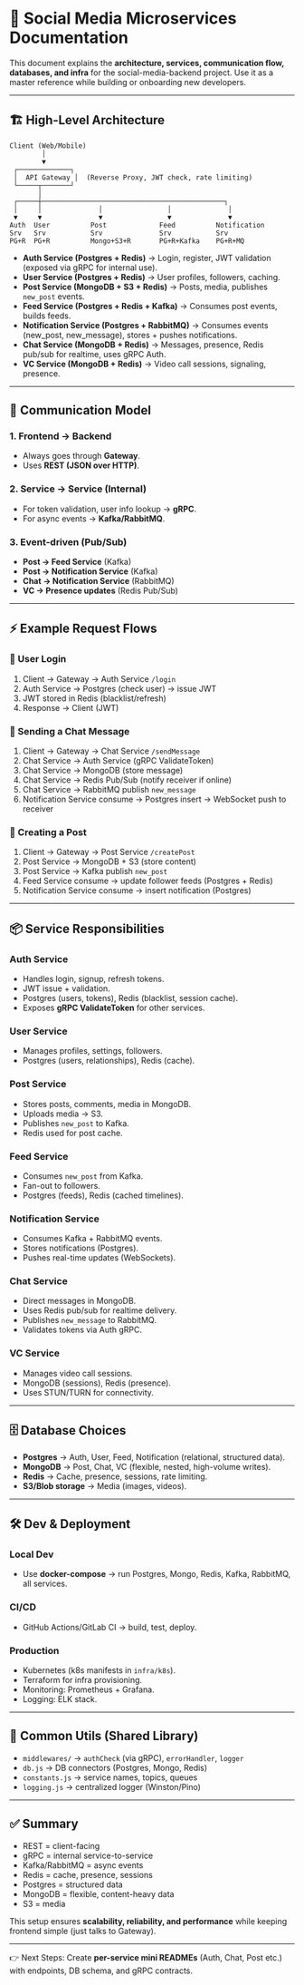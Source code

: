 # 📖 Social Media Microservices Documentation

This document explains the **architecture, services, communication flow, databases, and infra** for the social-media-backend project. Use it as a master reference while building or onboarding new developers.

---

## 🏗 High-Level Architecture

```
Client (Web/Mobile)
        │
        ▼
 ┌─────────────┐
 │  API Gateway │  (Reverse Proxy, JWT check, rate limiting)
 └─────┬───────┘
       │
 ┌─────┼─────────────────────────────────────────────┐
 │     │              │                │              │
 ▼     ▼              ▼                ▼              ▼
Auth  User          Post             Feed          Notification
Srv   Srv           Srv              Srv           Srv
PG+R  PG+R          Mongo+S3+R       PG+R+Kafka    PG+R+MQ
```

* **Auth Service (Postgres + Redis)** → Login, register, JWT validation (exposed via gRPC for internal use).
* **User Service (Postgres + Redis)** → User profiles, followers, caching.
* **Post Service (MongoDB + S3 + Redis)** → Posts, media, publishes `new_post` events.
* **Feed Service (Postgres + Redis + Kafka)** → Consumes post events, builds feeds.
* **Notification Service (Postgres + RabbitMQ)** → Consumes events (new\_post, new\_message), stores + pushes notifications.
* **Chat Service (MongoDB + Redis)** → Messages, presence, Redis pub/sub for realtime, uses gRPC Auth.
* **VC Service (MongoDB + Redis)** → Video call sessions, signaling, presence.

---

## 🔗 Communication Model

### 1. **Frontend → Backend**

* Always goes through **Gateway**.
* Uses **REST (JSON over HTTP)**.

### 2. **Service → Service (Internal)**

* For token validation, user info lookup → **gRPC**.
* For async events → **Kafka/RabbitMQ**.

### 3. **Event-driven (Pub/Sub)**

* **Post → Feed Service** (Kafka)
* **Post → Notification Service** (Kafka)
* **Chat → Notification Service** (RabbitMQ)
* **VC → Presence updates** (Redis Pub/Sub)

---

## ⚡ Example Request Flows

### 🔑 User Login

1. Client → Gateway → Auth Service `/login`
2. Auth Service → Postgres (check user) → issue JWT
3. JWT stored in Redis (blacklist/refresh)
4. Response → Client (JWT)

### 💬 Sending a Chat Message

1. Client → Gateway → Chat Service `/sendMessage`
2. Chat Service → Auth Service (gRPC ValidateToken)
3. Chat Service → MongoDB (store message)
4. Chat Service → Redis Pub/Sub (notify receiver if online)
5. Chat Service → RabbitMQ publish `new_message`
6. Notification Service consume → Postgres insert → WebSocket push to receiver

### 📝 Creating a Post

1. Client → Gateway → Post Service `/createPost`
2. Post Service → MongoDB + S3 (store content)
3. Post Service → Kafka publish `new_post`
4. Feed Service consume → update follower feeds (Postgres + Redis)
5. Notification Service consume → insert notification (Postgres)

---

## 📦 Service Responsibilities

### **Auth Service**

* Handles login, signup, refresh tokens.
* JWT issue + validation.
* Postgres (users, tokens), Redis (blacklist, session cache).
* Exposes **gRPC ValidateToken** for other services.

### **User Service**

* Manages profiles, settings, followers.
* Postgres (users, relationships), Redis (cache).

### **Post Service**

* Stores posts, comments, media in MongoDB.
* Uploads media → S3.
* Publishes `new_post` to Kafka.
* Redis used for post cache.

### **Feed Service**

* Consumes `new_post` from Kafka.
* Fan-out to followers.
* Postgres (feeds), Redis (cached timelines).

### **Notification Service**

* Consumes Kafka + RabbitMQ events.
* Stores notifications (Postgres).
* Pushes real-time updates (WebSockets).

### **Chat Service**

* Direct messages in MongoDB.
* Uses Redis pub/sub for realtime delivery.
* Publishes `new_message` to RabbitMQ.
* Validates tokens via Auth gRPC.

### **VC Service**

* Manages video call sessions.
* MongoDB (sessions), Redis (presence).
* Uses STUN/TURN for connectivity.

---

## 🗄 Database Choices

* **Postgres** → Auth, User, Feed, Notification (relational, structured data).
* **MongoDB** → Post, Chat, VC (flexible, nested, high-volume writes).
* **Redis** → Cache, presence, sessions, rate limiting.
* **S3/Blob storage** → Media (images, videos).

---

## 🛠 Dev & Deployment

### Local Dev

* Use **docker-compose** → run Postgres, Mongo, Redis, Kafka, RabbitMQ, all services.

### CI/CD

* GitHub Actions/GitLab CI → build, test, deploy.

### Production

* Kubernetes (k8s manifests in `infra/k8s`).
* Terraform for infra provisioning.
* Monitoring: Prometheus + Grafana.
* Logging: ELK stack.

---

## 📂 Common Utils (Shared Library)

* `middlewares/` → `authCheck` (via gRPC), `errorHandler`, `logger`
* `db.js` → DB connectors (Postgres, Mongo, Redis)
* `constants.js` → service names, topics, queues
* `logging.js` → centralized logger (Winston/Pino)

---

## ✅ Summary

* REST = client-facing
* gRPC = internal service-to-service
* Kafka/RabbitMQ = async events
* Redis = cache, presence, sessions
* Postgres = structured data
* MongoDB = flexible, content-heavy data
* S3 = media

This setup ensures **scalability, reliability, and performance** while keeping frontend simple (just talks to Gateway).

---

👉 Next Steps: Create **per-service mini READMEs** (Auth, Chat, Post etc.) with endpoints, DB schema, and gRPC contracts.
